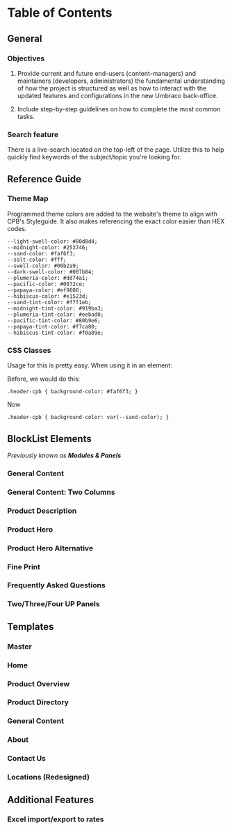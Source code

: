 # **Table of Contents**
## **General**

### Objectives

1. Provide current and future end-users (content-managers) and maintainers (developers, administrators) the fundamental understanding of how the project is structured as well as how to interact with the updated features and configurations in the new Umbraco back-office.

2. Include step-by-step guidelines on how to complete the most common tasks.

### Search feature

There is a live-search located on the top-left of the page. Utilize this to help quickly find keywords of the subject/topic you're looking for.

## **Reference Guide**

### Theme Map

Programmed theme colors are added to the website's theme to align with CPB's Styleguide.  It also makes referencing the exact color easier than HEX codes.


    --light-swell-color: #80d8d4;
    --midnight-color: #253746;
    --sand-color: #faf6f3;
    --salt-color: #fff;
    --swell-color: #00b2a9;
    --dark-swell-color: #007b84;
    --plumeria-color: #dd74a1;
    --pacific-color: #0072ce;
    --papaya-color: #ef9600;
    --hibiscus-color: #e1523d;
    --sand-tint-color: #f7f1eb;
    --midnight-tint-color: #919ba3;
    --plumeria-tint-color: #eebad0;
    --pacific-tint-color: #80b9e6;
    --papaya-tint-color: #f7ca80;
    --hibiscus-tint-color: #f0a89e;

### CSS Classes

Usage for this is pretty easy.  When using it in an element:

Before, we would do this:

`.header-cpb {
  background-color: #faf6f3;
}`

Now

`.header-cpb {
  background-color: var(--sand-color);
}`
## **BlockList Elements**
*Previously known as **Modules & Panels***

### General Content

### General Content: Two Columns

### Product Description

### Product Hero

### Product Hero Alternative

### Fine Print

### Frequently Asked Questions

### Two/Three/Four UP Panels

## **Templates**

### Master

### Home
### Product Overview

### Product Directory

### General Content

### About

### Contact Us

### Locations (Redesigned)

## **Additional Features**

### Excel import/export to rates